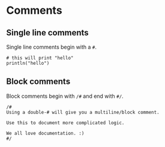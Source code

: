 # Comments

## Single line comments

Single line comments begin with a `#`.

```kiwi
# this will print "hello"
println("hello")
```

## Block comments

Block comments begin with `/#` and end with `#/`.

```
/#
Using a double-# will give you a multiline/block comment.

Use this to document more complicated logic.

We all love documentation. :)
#/
```
